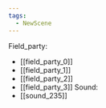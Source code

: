 ```yaml
---
tags:
  - NewScene
---
```

Field_party:
- [[field_party_0]]
- [[field_party_1]]
- [[field_party_2]]
- [[field_party_3]]
Sound:
- [[sound_235]]
